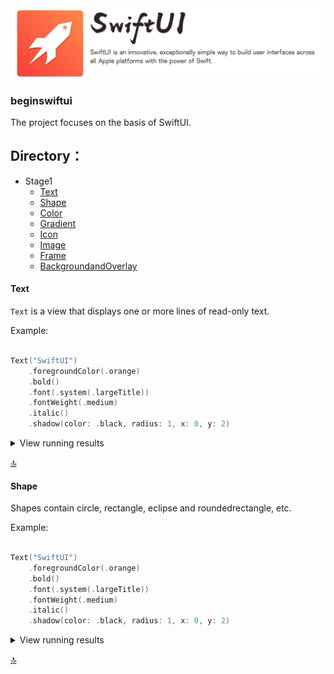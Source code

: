 <img src="images/icon/banner.png"/>

### beginswiftui
The project focuses on the basis of SwiftUI.

## Directory：



* <span id="Stage1_D">Stage1</span>
	- [Text](#Text)
	- [Shape](#Shape)
	- [Color](#Color)
	- [Gradient](#Gradient)
	- [Icon](#Icon)
	- [Image](#Image)
	- [Frame](#Frame)
	- [BackgroundandOverlay](#BackgroundandOverlay)






<h4 id="Text">Text</h4>


`Text` is a view that displays one or more lines of read-only text.

Example:

```swift

Text("SwiftUI")
    .foregroundColor(.orange)
    .bold()
    .font(.system(.largeTitle))
    .fontWeight(.medium)
    .italic()
    .shadow(color: .black, radius: 1, x: 0, y: 2)

```

<details close>
  <summary>View running results</summary>
  <img width="80%" src="images/example/Text.png"/>
</details>

[🔝](#Stage1_D)

<h4 id="Shape">Shape</h4>

Shapes contain circle, rectangle, eclipse and roundedrectangle, etc.

Example:

```swift

Text("SwiftUI")
    .foregroundColor(.orange)
    .bold()
    .font(.system(.largeTitle))
    .fontWeight(.medium)
    .italic()
    .shadow(color: .black, radius: 1, x: 0, y: 2)

```

<details close>
  <summary>View running results</summary>
  <img width="80%" src="images/example/Shape.png"/>
</details>

[🔝](#Stage1_D)